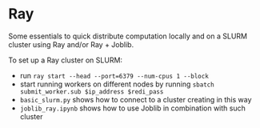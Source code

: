# Ray
Some essentials to quick distribute computation locally and on a SLURM cluster using Ray and/or Ray + Joblib.

To set up a Ray cluster on SLURM:

- run ```ray start --head --port=6379 --num-cpus 1 --block```
- start running workers on different nodes by running ```sbatch submit_worker.sub $ip_address $redi_pass```
- ```basic_slurm.py``` shows how to connect to a cluster creating in this way
- ```joblib_ray.ipynb``` shows how to use Joblib in combination with such cluster
